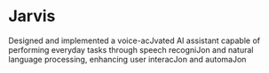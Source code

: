 # Jarvis
Designed and implemented a voice-acJvated AI assistant capable of performing everyday tasks through speech recogniJon and natural language processing, enhancing user interacJon and automaJon
